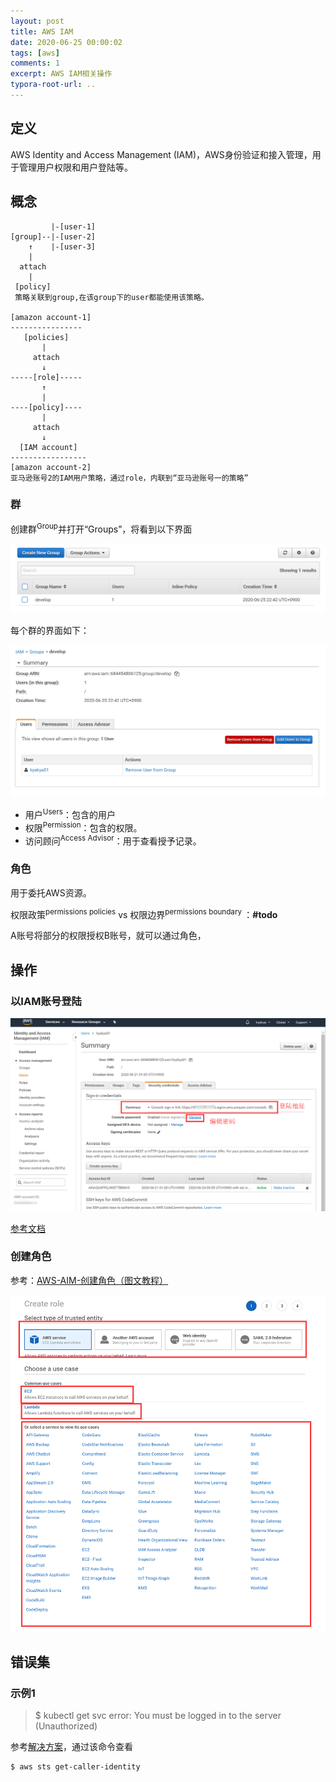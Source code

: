 ```yaml
---
layout: post
title: AWS IAM
date: 2020-06-25 00:00:02
tags: [aws]
comments: 1
excerpt: AWS IAM相关操作
typora-root-url: ..
---
```


## 定义

AWS Identity and Access Management (IAM)，AWS身份验证和接入管理，用于管理用户权限和用户登陆等。

## 概念

```
		 |-[user-1]
[group]--|-[user-2]
	↑	 |-[user-3]
	| 		 
  attach
    |
 [policy]
 策略关联到group,在该group下的user都能使用该策略。
 
[amazon account-1]
----------------
   [policies]
       |
     attach
       ↓
-----[role]-----
	   ↑
	   |
----[policy]----
       |
	 attach
	   ↓
  [IAM account]
-----------------
[amazon account-2]
亚马逊账号2的IAM用户策略，通过role，内联到“亚马逊账号一的策略”
```



### 群

创建群<sup>Group</sup>并打开“Groups”，将看到以下界面

![image-20200625224529832](/../assets/blog_res/image-20200625224529832.png)

每个群的界面如下：

![image-20200625224635642](/../assets/blog_res/image-20200625224635642.png)

- 用户<sup>Users</sup>：包含的用户
- 权限<sup>Permission</sup>：包含的权限。
- 访问顾问<sup>Access Advisor</sup>：用于查看授予记录。

### 角色

用于委托AWS资源。

权限政策<sup>permissions policies</sup> vs 权限边界<sup>permissions boundary </sup>：**#todo**



A账号将部分的权限授权B账号，就可以通过角色，





## 操作

### 以IAM账号登陆

![image-20200625125152824](/../assets/blog_res/image-20200625125152824.png)

[参考文档](https://docs.aws.amazon.com/IAM/latest/UserGuide/console.html#user-sign-in-page)

### 创建角色

参考：[AWS-AIM-创建角色（图文教程）](/AWS-AIM-创建角色（图文教程）)

![image-20200625223446006](/../assets/blog_res/image-20200625223446006.png)

## 错误集

### 示例1

> $ kubectl get svc
> error: You must be logged in to the server (Unauthorized)

参考[解决方案](https://aws.amazon.com/cn/premiumsupport/knowledge-center/eks-api-server-unauthorized-error/)，通过该命令查看

```
$ aws sts get-caller-identity
```

